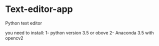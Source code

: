 # Text-editor-app
Python text editor

you need to install:
1- python version 3.5 or obove
2- Anaconda 3.5 with opencv2
